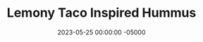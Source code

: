 ---
layout: post
title:  "Lemony Taco Inspired Hummus"
date:   2023-05-25 00:00:00 -05000
categories: 
- Recipes
- Sauces, etc.
permalink: /recipes/hummus
image: /assets/Food/Spreads, Sauces, Toppings/Hummus/hummus.jpg
ing: hummus-ing
facts: hummus-facts
Prep: 15
Rest: 
Cook: 
Source1: 
Source2: 
tags: 
- cumin
- lemon
- cottage cheese
- garbanzo bean
- chickpea
- chili powder
- cumin
- garlic
- lemon juice
- spread
- dip
- creamy
- greek
- mediterranean
- pita
- pita bread
- pita chip
- sandwich
- toast
Description: Hummus is a staple in my fridge. It's so easy to make, very nutritious, and tastes great on just about anything. Don't count out the cottage cheese! It helps make it creamy without using tahini, something I personally never keep in my kitchen as I'm not really a fan of it. If you like the classic tahini though, go for it! Each serving is about 2 tbsp or 30 g.  Check out my Asian inspired black bean hummus too<br><p><a href="ginger-hummus">Ginger Lime Black Bean Hummus</a></p>
Instructions: 
- Drain and rinse the chickpeas.  Blend up chickpeas in a food processor with liquids (oil, cottage cheese, lemon) and garlic<br><br>

- Once fully blended, add the spices (cumin, chili, paprika, onion, pepper, and salt) and blend until well mixed<br><br>

- Optionally top with everything bagel seasoning. Transfer to a Tupperware and store in the fridge
---